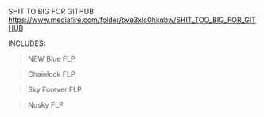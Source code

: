 SHIT TO BIG FOR GITHUB 
https://www.mediafire.com/folder/bve3xlc0hkqbw/SHIT_TOO_BIG_FOR_GITHUB


INCLUDES: 
>NEW Blue FLP

>Chainlock FLP

>Sky Forever FLP

>Nusky FLP
